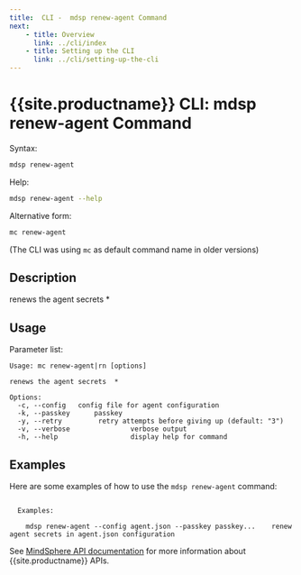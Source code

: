 ```yaml
---
title:  CLI -  mdsp renew-agent Command
next:
    - title: Overview
      link: ../cli/index
    - title: Setting up the CLI
      link: ../cli/setting-up-the-cli
---
```


# {{site.productname}} CLI: mdsp renew-agent Command

Syntax:

```bash
mdsp renew-agent
```

Help:

```bash
mdsp renew-agent --help
```

Alternative form:

```bash
mc renew-agent
```

(The CLI was using `mc` as default command name in older versions)

## Description

renews the agent secrets  *

## Usage

Parameter list:

```text
Usage: mc renew-agent|rn [options]

renews the agent secrets  *

Options:
  -c, --config   config file for agent configuration
  -k, --passkey      passkey
  -y, --retry         retry attempts before giving up (default: "3")
  -v, --verbose               verbose output
  -h, --help                  display help for command

```

## Examples

Here are some examples of how to use the `mdsp renew-agent` command:

```text

  Examples:

    mdsp renew-agent --config agent.json --passkey passkey... 	 renew agent secrets in agent.json configuration

```

See [MindSphere API documentation](https://documentation.mindsphere.io/MindSphere/apis/index.html) for more information about {{site.productname}} APIs.
